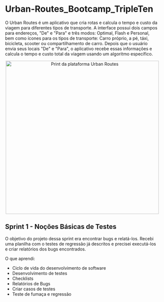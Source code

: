 # Urban-Routes_Bootcamp_TripleTen
O Urban Routes é um aplicativo que cria rotas e calcula o tempo e custo da viagem para diferentes tipos de transporte.
A interface possui dois campos para endereços, "De" e "Para" e três modos: Optimal, Flash e Personal, bem como ícones para os tipos de transporte: Carro próprio, a pé, táxi, bicicleta, scooter ou compartilhamento de carro. Depois que o usuário envia seus locais "De" e "Para", o aplicativo recebe essas informações e calcula o tempo e custo total da viagem usando um algoritmo específico.
<div align="center"><img src=https://github.com/DharaYasmim/Urban-Routes_Bootcamp_TripleTen/assets/170812908/199c5af2-45b6-47d9-883a-9d6b817db5e4 width="500px" alt="Print da plataforma Urban Routes" align="middle"></div>



## Sprint 1 - Noções Básicas de Testes<br>
O objetivo do projeto dessa sprint era encontrar bugs e relatá-los. Recebi uma planilha com o testes de regressão já descritos e precisei executá-los e criar relatórios dos bugs encontrados. <br>

O que aprendi: 
+ Ciclo de vida do desenvolvimento de software
+ Desenvolvimento de testes
+ Checklists
+ Relatórios de Bugs
+ Criar casos de testes
+ Teste de fumaça e regressão
